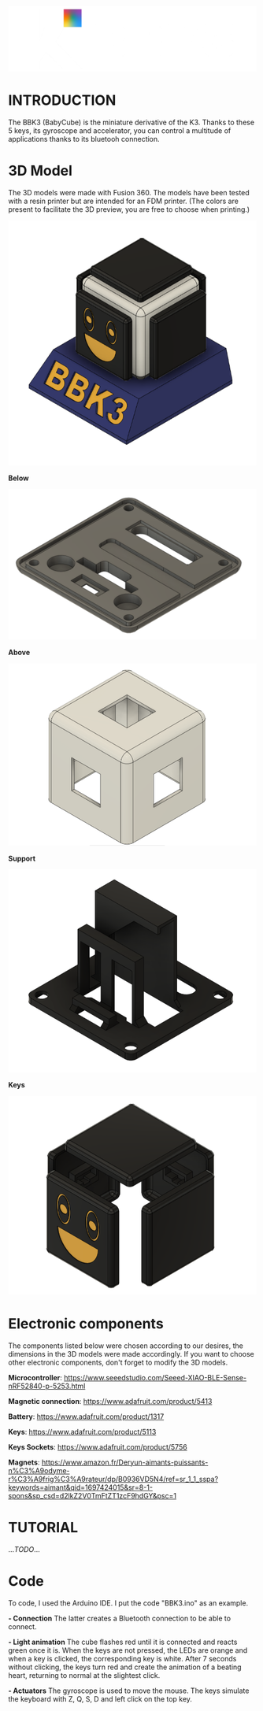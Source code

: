 ![Logo](https://github.com/keycube/bbk3/blob/main/assets/Logo_BBK3_White.png)

# INTRODUCTION

The BBK3 (BabyCube) is the miniature derivative of the K3. Thanks to these 5 keys, its gyroscope and accelerator, you can control a multitude of applications thanks to its bluetooh connection.

# 3D Model

The 3D models were made with Fusion 360. The models have been tested with a resin printer but are intended for an FDM printer. (The colors are present to facilitate the 3D preview, you are free to choose when printing.)

![Logo](https://github.com/keycube/bbk3/blob/main/assets/Model_3D_BBK3_1.png)

**Below**

![Logo](https://github.com/keycube/bbk3/blob/main/assets/Model_3D_BBK3_2.png)

**Above**

![Logo](https://github.com/keycube/bbk3/blob/main/assets/Model_3D_BBK3_3.png)

**Support**

![Logo](https://github.com/keycube/bbk3/blob/main/assets/Model_3D_BBK3_4.png)

**Keys**

![Logo](https://github.com/keycube/bbk3/blob/main/assets/Model_3D_BBK3_5.png)

# Electronic components

The components listed below were chosen according to our desires, the dimensions in the 3D models were made accordingly. If you want to choose other electronic components, don't forget to modify the 3D models.


**Microcontroller**: https://www.seeedstudio.com/Seeed-XIAO-BLE-Sense-nRF52840-p-5253.html

**Magnetic connection**: https://www.adafruit.com/product/5413

**Battery**: https://www.adafruit.com/product/1317

**Keys**: https://www.adafruit.com/product/5113

**Keys Sockets**: https://www.adafruit.com/product/5756

**Magnets**: https://www.amazon.fr/Deryun-aimants-puissants-n%C3%A9odyme-r%C3%A9frig%C3%A9rateur/dp/B0936VD5N4/ref=sr_1_1_sspa?keywords=aimant&qid=1697424015&sr=8-1-spons&sp_csd=d2lkZ2V0TmFtZT1zcF9hdGY&psc=1

# TUTORIAL

..._TODO_...

# Code

To code, I used the Arduino IDE. I put the code "BBK3.ino" as an example.

**- Connection**
The latter creates a Bluetooth connection to be able to connect.

**- Light animation**
The cube flashes red until it is connected and reacts green once it is. When the keys are not pressed, the LEDs are orange and when a key is clicked, the corresponding key is white. After 7 seconds without clicking, the keys turn red and create the animation of a beating heart, returning to normal at the slightest click.

**- Actuators**
The gyroscope is used to move the mouse. The keys simulate the keyboard with Z, Q, S, D and left click on the top key.
